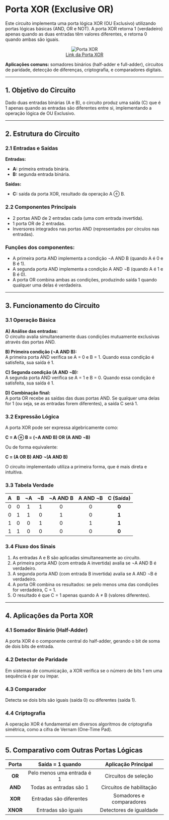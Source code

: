 # Porta XOR (Exclusive OR)

Este circuito implementa uma porta lógica XOR (OU Exclusivo) utilizando portas lógicas básicas (AND, OR e NOT). A porta XOR retorna 1 (verdadeiro) apenas quando as duas entradas têm valores diferentes, e retorna 0 quando ambas são iguais.

<p align="center">
  <img src="./Imagens/PortaXOR.png" alt="Porta XOR"><br>
  <a href="./Circuitos_Logisim/Porta XOR.circ">Link da Porta XOR</a>
</p>

**Aplicações comuns:** somadores binários (half-adder e full-adder), circuitos de paridade, detecção de diferenças, criptografia, e comparadores digitais.

---

## 1. Objetivo do Circuito

Dado duas entradas binárias (A e B), o circuito produz uma saída (C) que é 1 apenas quando as entradas são diferentes entre si, implementando a operação lógica de OU Exclusivo.

---

## 2. Estrutura do Circuito

### 2.1 Entradas e Saídas
**Entradas:**
- **A:** primeira entrada binária.
- **B:** segunda entrada binária.

**Saídas:**
- **C:** saída da porta XOR, resultado da operação A ⊕ B.

### 2.2 Componentes Principais

- 2 portas AND de 2 entradas cada (uma com entrada invertida).
- 1 porta OR de 2 entradas.
- Inversores integrados nas portas AND (representados por círculos nas entradas).

### **Funções dos componentes:**
- A primeira porta AND implementa a condição ¬A AND B (quando A é 0 e B é 1).
- A segunda porta AND implementa a condição A AND ¬B (quando A é 1 e B é 0).
- A porta OR combina ambas as condições, produzindo saída 1 quando qualquer uma delas é verdadeira.

---

## 3. Funcionamento do Circuito

### 3.1 Operação Básica

**A) Análise das entradas:**  
O circuito avalia simultaneamente duas condições mutuamente exclusivas através das portas AND.

**B) Primeira condição (¬A AND B):**  
A primeira porta AND verifica se A = 0 e B = 1. Quando essa condição é satisfeita, sua saída é 1.

**C) Segunda condição (A AND ¬B):**  
A segunda porta AND verifica se A = 1 e B = 0. Quando essa condição é satisfeita, sua saída é 1.

**D) Combinação final:**  
A porta OR recebe as saídas das duas portas AND. Se qualquer uma delas for 1 (ou seja, se as entradas forem diferentes), a saída C será 1.

### 3.2 Expressão Lógica

A porta XOR pode ser expressa algebricamente como:

**C = A ⊕ B = (¬A AND B) OR (A AND ¬B)**

Ou de forma equivalente:

**C = (A OR B) AND ¬(A AND B)**

O circuito implementado utiliza a primeira forma, que é mais direta e intuitiva.

### 3.3 Tabela Verdade

| A | B | ¬A | ¬B | ¬A AND B | A AND ¬B | C (Saída) |
|:-:|:-:|:--:|:--:|:--------:|:--------:|:---------:|
| 0 | 0 | 1  | 1  | 0        | 0        | **0**     |
| 0 | 1 | 1  | 0  | 1        | 0        | **1**     |
| 1 | 0 | 0  | 1  | 0        | 1        | **1**     |
| 1 | 1 | 0  | 0  | 0        | 0        | **0**     |

### 3.4 Fluxo dos Sinais

1. As entradas A e B são aplicadas simultaneamente ao circuito.
2. A primeira porta AND (com entrada A invertida) avalia se ¬A AND B é verdadeiro.
3. A segunda porta AND (com entrada B invertida) avalia se A AND ¬B é verdadeiro.
4. A porta OR combina os resultados: se pelo menos uma das condições for verdadeira, C = 1.
5. O resultado é que C = 1 apenas quando A ≠ B (valores diferentes).

---

## 4. Aplicações da Porta XOR

### 4.1 Somador Binário (Half-Adder)
A porta XOR é o componente central do half-adder, gerando o bit de soma de dois bits de entrada.

### 4.2 Detector de Paridade
Em sistemas de comunicação, a XOR verifica se o número de bits 1 em uma sequência é par ou ímpar.

### 4.3 Comparador
Detecta se dois bits são iguais (saída 0) ou diferentes (saída 1).

### 4.4 Criptografia
A operação XOR é fundamental em diversos algoritmos de criptografia simétrica, como a cifra de Vernam (One-Time Pad).

---

## 5. Comparativo com Outras Portas Lógicas

| Porta | Saída = 1 quando | Aplicação Principal |
|:-----:|:----------------:|:-------------------:|
| **OR** | Pelo menos uma entrada é 1 | Circuitos de seleção |
| **AND** | Todas as entradas são 1 | Circuitos de habilitação |
| **XOR** | Entradas são diferentes | Somadores e comparadores |
| **XNOR** | Entradas são iguais | Detectores de igualdade |